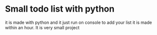 # Small todo list with python 
it is made with python and it just run on console to add your list 
it is made within an hour.
It is very small project
